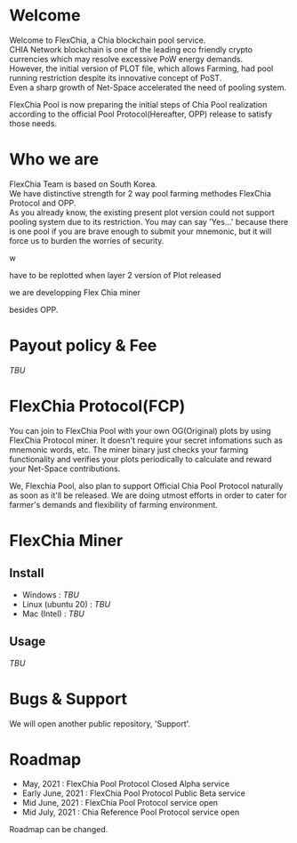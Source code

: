 # Welcome

Welcome to FlexChia, a Chia blockchain pool service.  
CHIA Network blockchain is one of the leading eco friendly crypto currencies which may resolve excessive PoW energy demands.  
However, the initial version of PLOT file, which allows Farming, had pool running restriction despite its innovative concept of PoST.  
Even a sharp growth of Net-Space accelerated the need of pooling system.

FlexChia Pool is now preparing the initial steps of Chia Pool realization according to the official Pool Protocol(Hereafter, OPP) release to satisfy those needs.

# Who we are

FlexChia Team is based on South Korea.  
We have distinctive strength for 2 way pool farming methodes FlexChia Protocol and OPP.  
As you already know, the existing present plot version could not support pooling system due to its restriction. 
You may can say 'Yes...' because there is one pool if you are brave enough to submit your mnemonic, but it will force us to burden the worries of security.


w


have to be replotted when layer 2 version of Plot released

we are developping Flex Chia miner

besides OPP.

# Payout policy & Fee

_TBU_

# FlexChia Protocol(FCP)

You can join to FlexChia Pool with your own OG(Original) plots by using FlexChia Protocol miner. It doesn't require your secret infomations such as mnemonic words, etc. 
The miner binary just checks your farming functionality and verifies your plots periodically to calculate and reward your Net-Space contributions.

We, Flexchia Pool, also plan to support Official Chia Pool Protocol naturally as soon as it'll be released.
We are doing utmost efforts in order to cater for farmer's demands and flexibility of farming environment.


# FlexChia Miner
## Install
* Windows : _TBU_
* Linux (ubuntu 20) : _TBU_
* Mac (Intel) : _TBU_

## Usage

_TBU_

# Bugs & Support

We will open another public repository, 'Support'.

# Roadmap

* May, 2021 : FlexChia Pool Protocol Closed Alpha service
* Early June, 2021 : FlexChia Pool Protocol Public Beta service
* Mid June, 2021 : FlexChia Pool Protocol service open
* Mid July, 2021 : Chia Reference Pool Protocol service open

Roadmap can be changed.
